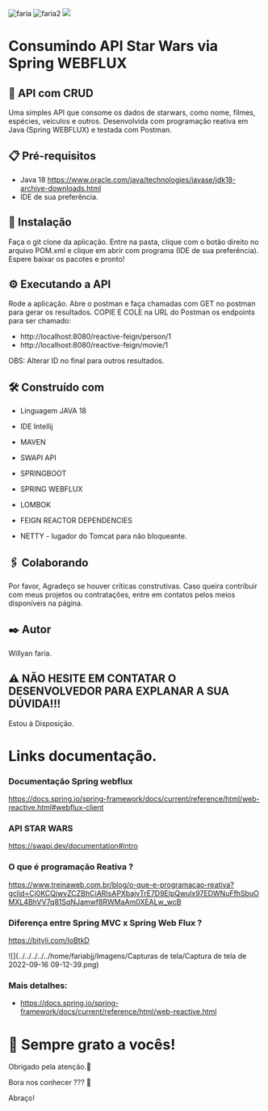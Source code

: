 ![faria](https://img.shields.io/github/issues/Fariawillyan/API-JAVA-Googlesheets) ![faria2](https://img.shields.io/github/forks/Fariawillyan/API-JAVA-Googlesheets) ![](https://img.shields.io/github/stars/Fariawillyan/API-JAVA-Googlesheets)

# Consumindo API Star Wars via Spring WEBFLUX

## 🚀 API com CRUD

Uma simples API que consome os dados de starwars, como nome, filmes, espécies, veículos e outros.
Desenvolvida com programação reativa em Java (Spring WEBFLUX) e testada com Postman.

## 📋 Pré-requisitos
- Java 18 https://www.oracle.com/java/technologies/javase/jdk18-archive-downloads.html
- IDE de sua preferência.


## 🔧 Instalação

Faça o git clone da aplicação. Entre na pasta, clique com o botão direito no arquivo POM.xml e clique 
em abrir com programa (IDE de sua preferência). Espere baixar os pacotes e pronto!

## ⚙️ Executando a API

Rode a aplicação. Abre o postman e faça chamadas com GET no postman para gerar os resultados.
COPIE E COLE na URL do Postman os endpoints para ser chamado:


- http://localhost:8080/reactive-feign/person/1
- http://localhost:8080/reactive-feign/movie/1

OBS: Alterar ID no final para outros resultados.

## 🛠️ Construído com

- <p>Linguagem JAVA 18</p>
- <p>IDE Intellij</p>
- <p>MAVEN</p>
- <p>SWAPI API</p>
- <p>SPRINGBOOT</p>
- <p>SPRING WEBFLUX</p>
- <p>LOMBOK</p>
- <p>FEIGN REACTOR DEPENDENCIES
- <p>NETTY - lugador do Tomcat para não bloqueante.</p>



## 🖇️ Colaborando

Por favor, Agradeço se houver críticas construtivas. Caso queira contribuir com meus projetos ou contratações, entre em contatos pelos meios disponíveis na página.


## ✒️ Autor

Willyan faria.

## :warning: NÃO HESITE EM CONTATAR O DESENVOLVEDOR PARA EXPLANAR A SUA DÚVIDA!!!
Estou à Disposição.

# Links documentação.

### Documentação Spring webflux
https://docs.spring.io/spring-framework/docs/current/reference/html/web-reactive.html#webflux-client

### API STAR WARS
https://swapi.dev/documentation#intro

### O que é programação Reativa ?
https://www.treinaweb.com.br/blog/o-que-e-programacao-reativa?gclid=Cj0KCQjwvZCZBhCiARIsAPXbajvTrE7D9ElpQwulx97EDWNuFfhSbuOMXL4BhVV7q81SqNJamwf8RWMaAm0XEALw_wcB

### Diferença entre Spring MVC x Spring Web Flux ?
https://bityli.com/IoBtkD

![](../../../../../home/fariabjj/Imagens/Capturas de tela/Captura de tela de 2022-09-16 09-12-39.png)

 ### Mais detalhes:
- https://docs.spring.io/spring-framework/docs/current/reference/html/web-reactive.html

# 🎁 Sempre grato a vocês!

<p>Obrigado pela atenção.📢 </p>
<p>Bora nos conhecer ??? 🍺 </p>
<p>Abraço!</p>
